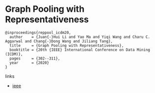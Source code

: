 # Graph Pooling with Representativeness

```
@inproceedings{reppool_icdm20,
  author    = {Juan{-}Hui Li and Yao Ma and Yiqi Wang and Charu C. Aggarwal and Chang{-}Dong Wang and Jiliang Tang},
  title     = {Graph Pooling with Representativeness},
  booktitle = {20th {IEEE} International Conference on Data Mining (ICDM)},
  pages     = {302--311},
  year      = {2020}
}
```

links
- [ieee](https://ieeexplore.ieee.org/document/9338397)
